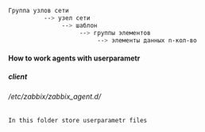 ```sh
Группа узлов сети
          --> узел сети
               --> шаблон
                    --> группы элементов
                         --> элементы данных n-кол-во
```                         


#### How to work agents with userparametr

##### client
###### /etc/zabbix/zabbix_agent.d/
```sh
In this folder store userparametr files

